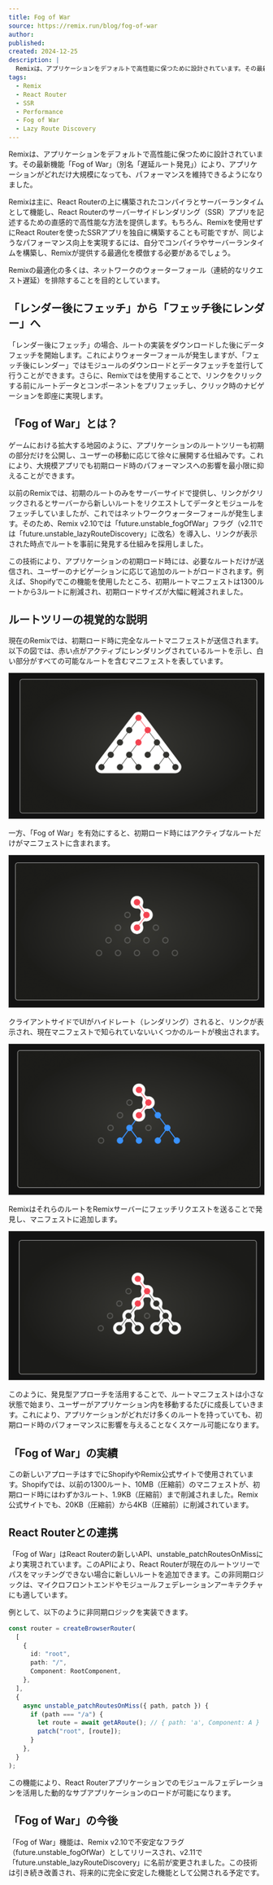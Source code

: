 ```yaml
---
title: Fog of War
source: https://remix.run/blog/fog-of-war
author:
published:
created: 2024-12-25
description: |
  Remixは、アプリケーションをデフォルトで高性能に保つために設計されています。その最新機能「Fog of War」（別名「遅延ルート発見」）により、アプリケーションがどれだけ大規模になっても、パフォーマンスを維持できるようになりました。
tags:
  - Remix
  - React Router
  - SSR
  - Performance
  - Fog of War
  - Lazy Route Discovery
---
```


Remixは、アプリケーションをデフォルトで高性能に保つために設計されています。その最新機能「Fog of War」（別名「遅延ルート発見」）により、アプリケーションがどれだけ大規模になっても、パフォーマンスを維持できるようになりました。

Remixは主に、React Routerの上に構築されたコンパイラとサーバーランタイムとして機能し、React Routerのサーバーサイドレンダリング（SSR）アプリを記述するための直感的で高性能な方法を提供します。もちろん、Remixを使用せずにReact Routerを使ったSSRアプリを独自に構築することも可能ですが、同じようなパフォーマンス向上を実現するには、自分でコンパイラやサーバーランタイムを構築し、Remixが提供する最適化を模倣する必要があるでしょう。

Remixの最適化の多くは、ネットワークのウォーターフォール（連続的なリクエスト遅延）を排除することを目的としています。

## 「レンダー後にフェッチ」から「フェッチ後にレンダー」へ

「レンダー後にフェッチ」の場合、ルートの実装をダウンロードした後にデータフェッチを開始します。これによりウォーターフォールが発生しますが、「フェッチ後にレンダー」ではモジュールのダウンロードとデータフェッチを並行して行うことができます。さらに、Remixでは<Link prefetch>を使用することで、リンクをクリックする前にルートデータとコンポーネントをプリフェッチし、クリック時のナビゲーションを即座に実現します。

## 「Fog of War」とは？

ゲームにおける拡大する地図のように、アプリケーションのルートツリーも初期の部分だけを公開し、ユーザーの移動に応じて徐々に展開する仕組みです。これにより、大規模アプリでも初期ロード時のパフォーマンスへの影響を最小限に抑えることができます。

以前のRemixでは、初期のルートのみをサーバーサイドで提供し、リンクがクリックされるとサーバーから新しいルートをリクエストしてデータとモジュールをフェッチしていましたが、これではネットワークウォーターフォールが発生します。そのため、Remix v2.10では「future.unstable_fogOfWar」フラグ（v2.11では「future.unstable_lazyRouteDiscovery」に改名）を導入し、リンクが表示された時点でルートを事前に発見する仕組みを採用しました。

この技術により、アプリケーションの初期ロード時には、必要なルートだけが送信され、ユーザーのナビゲーションに応じて追加のルートがロードされます。例えば、Shopifyでこの機能を使用したところ、初期ルートマニフェストは1300ルートから3ルートに削減され、初期ロードサイズが大幅に軽減されました。

## ルートツリーの視覚的な説明

現在のRemixでは、初期ロード時に完全なルートマニフェストが送信されます。以下の図では、赤い点がアクティブにレンダリングされているルートを示し、白い部分がすべての可能なルートを含むマニフェストを表しています。

![alt text](<assets/CleanShot 2024-12-25 at 18.13.22@2x.png>)

一方、「Fog of War」を有効にすると、初期ロード時にはアクティブなルートだけがマニフェストに含まれます。

![alt text](<assets/CleanShot 2024-12-25 at 18.13.27@2x.png>)

クライアントサイドでUIがハイドレート（レンダリング）されると、リンクが表示され、現在マニフェストで知られていないいくつかのルートが検出されます。

![alt text](<assets/CleanShot 2024-12-25 at 18.13.31@2x.png>)

RemixはそれらのルートをRemixサーバーにフェッチリクエストを送ることで発見し、マニフェストに追加します。

![alt text](<assets/CleanShot 2024-12-25 at 18.13.35@2x.png>)

このように、発見型アプローチを活用することで、ルートマニフェストは小さな状態で始まり、ユーザーがアプリケーション内を移動するたびに成長していきます。これにより、アプリケーションがどれだけ多くのルートを持っていても、初期ロード時のパフォーマンスに影響を与えることなくスケール可能になります。

## 「Fog of War」の実績

この新しいアプローチはすでにShopifyやRemix公式サイトで使用されています。Shopifyでは、以前の1300ルート、10MB（圧縮前）のマニフェストが、初期ロード時にはわずか3ルート、1.9KB（圧縮前）まで削減されました。Remix公式サイトでも、20KB（圧縮前）から4KB（圧縮前）に削減されています。

## React Routerとの連携

「Fog of War」はReact Routerの新しいAPI、unstable_patchRoutesOnMissにより実現されています。このAPIにより、React Routerが現在のルートツリーでパスをマッチングできない場合に新しいルートを追加できます。この非同期ロジックは、マイクロフロントエンドやモジュールフェデレーションアーキテクチャにも適しています。

例として、以下のように非同期ロジックを実装できます。

``` typescript
const router = createBrowserRouter(
  [
    {
      id: "root",
      path: "/",
      Component: RootComponent,
    },
  ],
  {
    async unstable_patchRoutesOnMiss({ path, patch }) {
      if (path === "/a") {
        let route = await getARoute(); // { path: 'a', Component: A }
        patch("root", [route]);
      }
    },
  }
);
```

この機能により、React Routerアプリケーションでのモジュールフェデレーションを活用した動的なサブアプリケーションのロードが可能になります。

## 「Fog of War」の今後

「Fog of War」機能は、Remix v2.10で不安定なフラグ（future.unstable_fogOfWar）としてリリースされ、v2.11で「future.unstable_lazyRouteDiscovery」に名前が変更されました。この技術は引き続き改善され、将来的に完全に安定した機能として公開される予定です。
